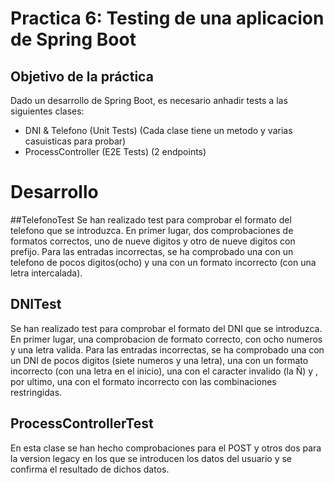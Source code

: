 # Practica 6: Testing de una aplicacion de Spring Boot

## Objetivo de la práctica

Dado un desarrollo de Spring Boot, es necesario anhadir tests a las siguientes clases:

- DNI & Telefono (Unit Tests) (Cada clase tiene un metodo y varias casuisticas para probar)
- ProcessController (E2E Tests) (2 endpoints)

# Desarrollo 

##TelefonoTest
Se han realizado test para comprobar el formato del telefono que se introduzca. 
En primer lugar, dos comprobaciones de formatos correctos, uno de nueve digitos y otro de nueve digitos con prefijo.
Para las entradas incorrectas, se ha comprobado una con un telefono de pocos digitos(ocho) y una con un formato incorrecto (con una letra intercalada).

## DNITest
Se han realizado test para comprobar el formato del DNI que se introduzca.
En primer lugar, una comprobacion de formato correcto, con ocho numeros y una letra valida.
Para las entradas incorrectas, se ha comprobado una con un DNI de pocos digitos (siete numeros y una letra), una con un formato incorrecto (con una letra en el inicio), una con el caracter invalido (la Ñ) y , por ultimo, una con el formato incorrecto con las combinaciones restringidas.

## ProcessControllerTest
En esta clase se han hecho comprobaciones para el POST y otros dos para la version legacy en los que se introducen los datos del usuario y se confirma el resultado de dichos datos.

